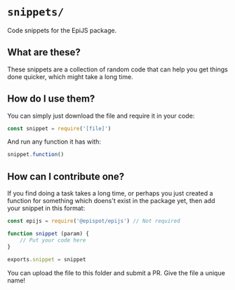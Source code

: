 # `snippets/`

Code snippets for the EpiJS package. 

## What are these?

These snippets are a collection of random code that can help you get things done quicker, which might take a long time.

## How do I use them?

You can simply just download the file and require it in your code:
```JavaScript
const snippet = require('[file]')
```
And run any function it has with:
```JavaScript
snippet.function()
```

## How can I contribute one?

If you find doing a task takes a long time, or perhaps you just created a function for something which doens't exist in the package yet, then add your snippet in this format:

```JavaScript
const epijs = require('@epispot/epijs') // Not required

function snippet (param) {
    // Put your code here
}

exports.snippet = snippet
```

You can upload the file to this folder and submit a PR. Give the file a unique name!
